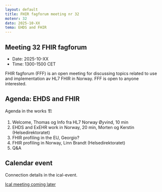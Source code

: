 ```yaml
---
layout: default
title: FHIR fagforum meeting nr 32
motenr: 32
dato: 2025-10-XX
tema: EHDS and FHIR
---
```


## Meeting 32 FHIR fagforum

* Date: 2025-10-XX  
* Time: 1300-1500 CET

FHIR fagforum (FFF) is an open meeting for discussing topics related to use and implementation av HL7 FHIR in Norway. FFF is open to anyone interested.

## Agenda: EHDS and FHIR

Agenda in the works :building_construction:

1. Welcome, Thomas og Info fra HL7 Norway Øyvind, 10 min  
2. EHDS and ExEHR work in Norway, 20 min, Morten og Kerstin (Helsedirektoratet)  
3. FHIR profiling in the EU, Georgio?
4. FHIR profiling in Norway, Linn Brandt (Helsedirektoratet)
5. Q&A

## Calendar event

Connection details in the ical-event.

[Ical meeting coming later](ical/FHIR%20fagforum%20%2332.ics)
